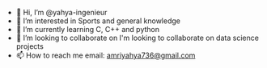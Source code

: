 - 👋 Hi, I’m @yahya-ingenieur
- 👀 I’m interested in Sports and general knowledge
- 🌱 I’m currently learning C, C++ and python
- 💞️ I’m looking to collaborate on I'm looking to collaborate on data science projects
- 📫 How to reach me email: amriyahya736@gmail.com


<!---
yahya-ingenieur/yahya-ingenieur is a ✨ special ✨ repository because its `README.md` (this file) appears on your GitHub profile.
You can click the Preview link to take a look at your changes.
--->
